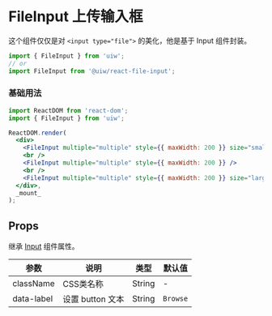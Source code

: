 FileInput 上传输入框
===

这个组件仅仅是对 `<input type="file">` 的美化，他是基于 Input 组件封装。

```jsx
import { FileInput } from 'uiw';
// or
import FileInput from '@uiw/react-file-input';
```

### 基础用法

<!--rehype:bgWhite=true&codeSandbox=true&codePen=true-->
```jsx
import ReactDOM from 'react-dom';
import { FileInput } from 'uiw';

ReactDOM.render(
  <div>
    <FileInput multiple="multiple" style={{ maxWidth: 200 }} size="small" />
    <br />
    <FileInput multiple="multiple" style={{ maxWidth: 200 }} />
    <br />
    <FileInput multiple="multiple" style={{ maxWidth: 200 }} size="large" />
  </div>,
  _mount_
);
```

## Props

继承 [Input](#/components/input) 组件属性。

| 参数 | 说明 | 类型 | 默认值 |
|--------- |-------- |--------- |-------- |
| className | CSS类名称 | String | - |
| data-label | 设置 button 文本 | String | `Browse` |

